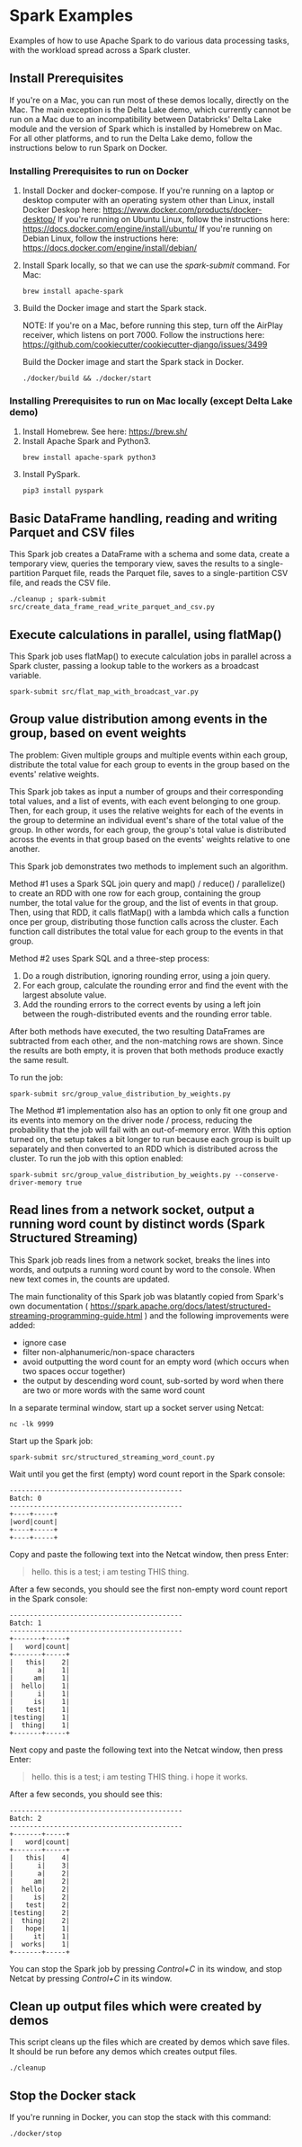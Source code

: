 # Spark Examples

Examples of how to use Apache Spark to do various data processing tasks, with the workload spread across a Spark cluster.

## Install Prerequisites

If you're on a Mac, you can run most of these demos locally, directly on the Mac.  The main exception is the Delta Lake demo, which currently cannot be run on a Mac due to an incompatibility between Databricks' Delta Lake module and the version of Spark which is installed by Homebrew on Mac.  For all other platforms, and to run the Delta Lake demo, follow the instructions below to run Spark on Docker.

### Installing Prerequisites to run on Docker

1. Install Docker and docker-compose.
   If you're running on a laptop or desktop computer with an operating system other than Linux, install Docker Deskop here: https://www.docker.com/products/docker-desktop/
   If you're running on Ubuntu Linux, follow the instructions here: https://docs.docker.com/engine/install/ubuntu/
   If you're running on Debian Linux, follow the instructions here: https://docs.docker.com/engine/install/debian/

2. Install Spark locally, so that we can use the *spark-submit* command.
   For Mac:
   ```console
   brew install apache-spark
   ```

3. Build the Docker image and start the Spark stack.

   NOTE: If you're on a Mac, before running this step, turn off the AirPlay receiver, which listens on port 7000.
   Follow the instructions here: https://github.com/cookiecutter/cookiecutter-django/issues/3499

   Build the Docker image and start the Spark stack in Docker.
   ```console
   ./docker/build && ./docker/start
   ```

### Installing Prerequisites to run on Mac locally (except Delta Lake demo)

1. Install Homebrew.  See here: https://brew.sh/
2. Install Apache Spark and Python3.
   ```console
   brew install apache-spark python3
   ```
3. Install PySpark.
   ```console
   pip3 install pyspark
   ```

## Basic DataFrame handling, reading and writing Parquet and CSV files
This Spark job creates a DataFrame with a schema and some data, create a temporary view, queries the temporary view, saves the results to a single-partition Parquet file, reads the Parquet file, saves to a single-partition CSV file, and reads the CSV file.
```console
./cleanup ; spark-submit src/create_data_frame_read_write_parquet_and_csv.py
```


## Execute calculations in parallel, using flatMap()
This Spark job uses flatMap() to execute calculation jobs in parallel across a Spark cluster, passing a lookup table to the workers as a broadcast variable.
```console
spark-submit src/flat_map_with_broadcast_var.py
```


## Group value distribution among events in the group, based on event weights
The problem: Given multiple groups and multiple events within each group, distribute the total value for each group to events in the group based on the events' relative weights.

This Spark job takes as input a number of groups and their corresponding total values, and a list of events, with each event belonging to one group.  Then, for each group, it uses the relative weights for each of the events in the group to determine an individual event's share of the total value of the group.  In other words, for each group, the group's total value is distributed across the events in that group based on the events' weights relative to one another.

This Spark job demonstrates two methods to implement such an algorithm.

Method #1 uses a Spark SQL join query and map() / reduce() / parallelize() to create an RDD with one row for each group, containing the group number, the total value for the group, and the list of events in that group.  Then, using that RDD, it calls flatMap() with a lambda which calls a function once per group, distributing those function calls across the cluster.  Each function call distributes the total value for each group to the events in that group.

Method #2 uses Spark SQL and a three-step process:
  1. Do a rough distribution, ignoring rounding error, using a join query.
  2. For each group, calculate the rounding error and find the event with the largest absolute value.
  3. Add the rounding errors to the correct events by using a left join between the rough-distributed events and the rounding error table.

After both methods have executed, the two resulting DataFrames are subtracted from each other, and the non-matching rows are shown.  Since the results are both empty, it is proven that both methods produce exactly the same result.

To run the job:
```console
spark-submit src/group_value_distribution_by_weights.py
```

The Method #1 implementation also has an option to only fit one group and its events into memory on the driver node / process, reducing the probability that the job will fail with an out-of-memory error.  With this option turned on, the setup takes a bit longer to run because each group is built up separately and then converted to an RDD which is distributed across the cluster.  To run the job with this option enabled:
```console
spark-submit src/group_value_distribution_by_weights.py --conserve-driver-memory true
```


## Read lines from a network socket, output a running word count by distinct words (Spark Structured Streaming)

This Spark job reads lines from a network socket, breaks the lines into words, and outputs a running word count by word to the console.  When new text comes in, the counts are updated.

The main functionality of this Spark job was blatantly copied from Spark's own documentation
( https://spark.apache.org/docs/latest/structured-streaming-programming-guide.html ) and the
following improvements were added:
  - ignore case
  - filter non-alphanumeric/non-space characters
  - avoid outputting the word count for an empty word (which occurs when two spaces occur together)
  - the output by descending word count, sub-sorted by word when there are two or more words with the same word count

In a separate terminal window, start up a socket server using Netcat:
```console
nc -lk 9999
```

Start up the Spark job:
```console
spark-submit src/structured_streaming_word_count.py
```

Wait until you get the first (empty) word count report in the Spark console:
```text
-------------------------------------------
Batch: 0
-------------------------------------------
+----+-----+
|word|count|
+----+-----+
+----+-----+
```

Copy and paste the following text into the Netcat window, then press Enter:
> hello.  this is a test; i am testing THIS thing.

After a few seconds, you should see the first non-empty word count report in the Spark console:
```text
-------------------------------------------
Batch: 1
-------------------------------------------
+-------+-----+
|   word|count|
+-------+-----+
|   this|    2|
|      a|    1|
|     am|    1|
|  hello|    1|
|      i|    1|
|     is|    1|
|   test|    1|
|testing|    1|
|  thing|    1|
+-------+-----+
```

Next copy and paste the following text into the Netcat window, then press Enter:
> hello.  this is a test; i am testing THIS thing.  i hope it works.

After a few seconds, you should see this:
```text
-------------------------------------------
Batch: 2
-------------------------------------------
+-------+-----+
|   word|count|
+-------+-----+
|   this|    4|
|      i|    3|
|      a|    2|
|     am|    2|
|  hello|    2|
|     is|    2|
|   test|    2|
|testing|    2|
|  thing|    2|
|   hope|    1|
|     it|    1|
|  works|    1|
+-------+-----+
```

You can stop the Spark job by pressing *Control+C* in its window, and stop Netcat by pressing *Control+C* in its window.


## Clean up output files which were created by demos
This script cleans up the files which are created by demos which save files.  It should be run before any demos which creates output files.
```console
./cleanup
```

## Stop the Docker stack
If you're running in Docker, you can stop the stack with this command:
```console
./docker/stop
```
